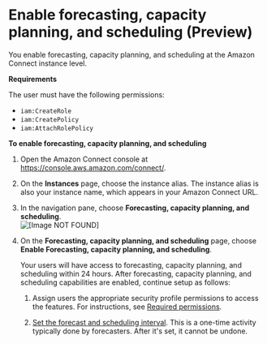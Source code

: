 # Enable forecasting, capacity planning, and scheduling \(Preview\)<a name="enable-forecasting-capacity-planning-scheduling"></a>

You enable forecasting, capacity planning, and scheduling at the Amazon Connect instance level\.

**Requirements**

The user must have the following permissions:
+ `iam:CreateRole`
+ `iam:CreatePolicy`
+ `iam:AttachRolePolicy`

**To enable forecasting, capacity planning, and scheduling**

1. Open the Amazon Connect console at [https://console\.aws\.amazon\.com/connect/](https://console.aws.amazon.com/connect/)\.

1. On the **Instances** page, choose the instance alias\. The instance alias is also your instance name, which appears in your Amazon Connect URL\.

1. In the navigation pane, choose **Forecasting, capacity planning, and scheduling**\.  
![\[Image NOT FOUND\]](http://docs.aws.amazon.com/connect/latest/adminguide/images/wfm-enable-console.png)

1. On the **Forecasting, capacity planning, and scheduling** page, choose **Enable Forecasting, capacity planning, and scheduling**\. 

   Your users will have access to forecasting, capacity planning, and scheduling within 24 hours\. After forecasting, capacity planning, and scheduling capabilities are enabled, continue setup as follows: 

   1. Assign users the appropriate security profile permissions to access the features\. For instructions, see [Required permissions](required-optimization-permissions.md)\.

   1. [Set the forecast and scheduling interval](set-forecast-scheduling-interval.md)\. This is a one\-time activity typically done by forecasters\. After it's set, it cannot be undone\. 
